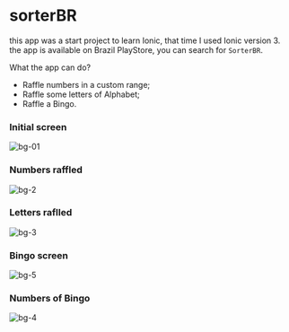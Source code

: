 # sorterBR
this app was a start project to learn Ionic, that time I used Ionic version 3.
the app is available on Brazil PlayStore, you can search for `SorterBR`.

What the app can do?
- Raffle numbers in a custom range;
- Raffle some letters of Alphabet;
- Raffle a Bingo.

### Initial screen
![bg-01](https://user-images.githubusercontent.com/9464189/141518890-b0ac8e65-2c2f-413c-9ff8-0c1511f70316.jpeg)

### Numbers raffled
![bg-2](https://user-images.githubusercontent.com/9464189/141518963-9734a7bc-8794-4078-8b79-e72d4131d32a.jpeg)

### Letters raflled
![bg-3](https://user-images.githubusercontent.com/9464189/141519134-e3f2305d-a6b4-4b40-ac8d-09b3c567596a.jpeg)

### Bingo screen
![bg-5](https://user-images.githubusercontent.com/9464189/141519227-a16bbb23-c48c-4b73-a760-0eab807f439a.jpeg)

### Numbers of Bingo
![bg-4](https://user-images.githubusercontent.com/9464189/141519193-d655fa96-23bf-47b9-bfe4-8c2df23e8360.jpeg)
